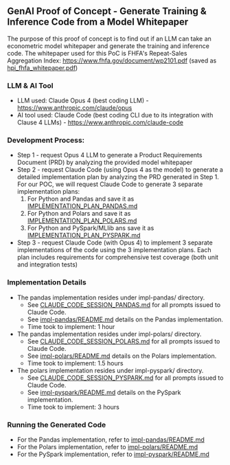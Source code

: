 ## GenAI Proof of Concept - Generate Training & Inference Code from a Model Whitepaper

The purpose of this proof of concept is to find out if an LLM can take an econometric model whitepaper and generate the training and inference code. The whitepaper used for this PoC is FHFA's Repeat-Sales Aggregation Index: https://www.fhfa.gov/document/wp2101.pdf (saved as [hpi_fhfa_whitepaper.pdf](hpi_fhfa_whitepaper.pdf))

### LLM & AI Tool
* LLM used: Claude Opus 4 (best coding LLM) - https://www.anthropic.com/claude/opus
* AI tool used: Claude Code (best coding CLI due to its integration with Clause 4 LLMs) - https://www.anthropic.com/claude-code

### Development Process: 
* Step 1 - request Opus 4 LLM to generate a Product Requirements Document (PRD) by analyzing the provided model whitepaper
* Step 2 - request Claude Code (using Opus 4 as the model) to generate a detailed implementation plan by analyzing the PRD generated in Step 1. For our POC, we will request Claude Code to generate 3 separate implementation plans:
  1) For Python and Pandas and save it as [IMPLEMENTATION_PLAN_PANDAS.md](IMPLEMENTATION_PLAN_PANDAS.md)
  2) For Python and Polars and save it as [IMPLEMENTATION_PLAN_POLARS.md](IMPLEMENTATION_PLAN_POLARS.md)
  3) For Python and PySpark/MLlib ans save it as [IMPLEMENTATION_PLAN_PYSPARK.md](IMPLEMENTATION_PLAN_PYSPARK.md)
* Step 3 - request Claude Code (with Opus 4) to implement 3 separate implementations of the code using the 3 implementation plans. Each plan includes requirements for comprehensive test coverage (both unit and integration tests)

### Implementation Details
* The pandas implementation resides under impl-pandas/ directory.
  * See [CLAUDE_CODE_SESSION_PANDAS.md](CLAUDE_CODE_SESSION_PANDAS.md) for all prompts issued to Claude Code.
  * See [impl-pandas/README.md](impl-pandas/README.md) details on the Pandas implementation.
  * Time took to implement: 1 hour
* The pandas implementation resides under impl-polars/ directory.
  * See [CLAUDE_CODE_SESSION_POLARS.md](CLAUDE_CODE_SESSION_POLARS.md) for all prompts issued to Claude Code.
  * See [impl-polars/README.md](impl-polars/README.md) details on the Polars implementation.
  * Time took to implement: 1.5 hours
* The polars implementation resides under impl-pyspark/ directory.
  * See [CLAUDE_CODE_SESSION_PYSPARK.md](CLAUDE_CODE_SESSION_PYSPARK.md) for all prompts issued to Claude Code.
  * See [impl-pyspark/README.md](impl-pyspark/README.md) details on the PySpark implementation.
  * Time took to implement: 3 hours

### Running the Generated Code
* For the Pandas implementation, refer to [impl-pandas/README.md](impl-pandas/README.md)
* For the Polars implementation, refer to [impl-polars/README.md](impl-polars/README.md)
* For the PySpark implementation, refer to [impl-pyspark/README.md](impl-pyspark/README.md)
